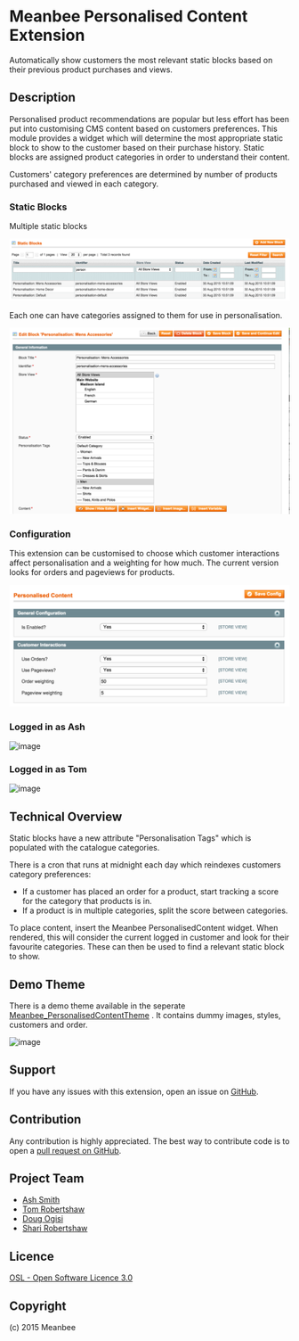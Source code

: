 Meanbee Personalised Content Extension
=====================

Automatically show customers the most relevant static blocks based on their previous product purchases and views.


Description
-----------

Personalised product recommendations are popular but less effort has been put into customising CMS content based on customers preferences.  This module provides a widget which will determine the most appropriate static block to show to the customer based on their purchase history.  Static blocks are assigned product categories in order to understand their content. 
 
Customers' category preferences are determined by number of products purchased and viewed in each category.   
 
### Static Blocks
 
Multiple static blocks

![image](docs/cms_static_blocks.png)
 
Each one can have categories assigned to them for use in personalisation.

![image](docs/cms_category.png)
 
### Configuration

This extension can be customised to choose which customer interactions affect personalisation and a weighting for how much.  The current version looks for orders and pageviews for products.
 
![image](docs/configuration.png)


### Logged in as Ash

![image](docs/home_mens.png)

### Logged in as Tom

![image](docs/home_home.png)


Technical Overview
------------------

Static blocks have a new attribute "Personalisation Tags" which is populated with the catalogue categories. 

There is a cron that runs at midnight each day which reindexes customers category preferences:

* If a customer has placed an order for a product, start tracking a score for the category that products is in.
* If a product is in multiple categories, split the score between categories.

To place content, insert the Meanbee PersonalisedContent widget.  When rendered, this will consider the current logged 
in customer and look for their favourite categories.  These can then be used to find a relevant static block to show. 

Demo Theme
----------

There is a demo theme available in the seperate [Meanbee_PersonalisedContentTheme](https://github.com/MageHack/PersonalisedContentTheme)
. It contains dummy images, styles, customers and order.


![image](docs/home_home.png)


Support
-------
If you have any issues with this extension, open an issue on [GitHub](https://github.com/meanbee/Meanbee_PersonalisedContent/issues).

Contribution
------------
Any contribution is highly appreciated. The best way to contribute code is to open a [pull request on GitHub](https://help.github.com/articles/using-pull-requests).

Project Team
---------

* [Ash Smith](https://twitter.com/ashsmithco)
* [Tom Robertshaw](https://twitter.com/bobbyshaw)
* [Doug Ogisi](https://www.linkedin.com/pub/douglas-ogisi/1b/964/35b)
* [Shari Robertshaw](https://twitter.com/sharibary)

Licence
-------
[OSL - Open Software Licence 3.0](http://opensource.org/licenses/osl-3.0.php)

Copyright
---------
(c) 2015 Meanbee
